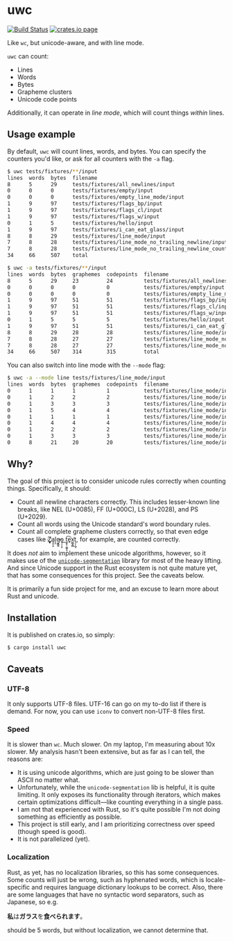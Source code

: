 # uwc

[![Build Status](https://travis-ci.org/dead10ck/uwc.svg?branch=develop)](https://travis-ci.org/dead10ck/uwc)
[![crates.io page](https://img.shields.io/crates/v/uwc.svg)](https://crates.io/crates/uwc)

Like `wc`, but unicode-aware, and with line mode.

`uwc` can count:

* Lines
* Words
* Bytes
* Grapheme clusters
* Unicode code points

Additionally, it can operate in *line mode*, which will count things *within* lines.

## Usage example

By default, `uwc` will count lines, words, and bytes. You can specify the counters
you'd like, or ask for all counters with the `-a` flag.

```sh
$ uwc tests/fixtures/**/input
lines  words  bytes  filename
8      5      29     tests/fixtures/all_newlines/input
0      0      0      tests/fixtures/empty/input
0      0      0      tests/fixtures/empty_line_mode/input
1      9      97     tests/fixtures/flags_bp/input
1      9      97     tests/fixtures/flags_cl/input
1      9      97     tests/fixtures/flags_w/input
0      1      5      tests/fixtures/hello/input
1      9      97     tests/fixtures/i_can_eat_glass/input
8      8      29     tests/fixtures/line_mode/input
7      8      28     tests/fixtures/line_mode_no_trailing_newline/input
7      8      28     tests/fixtures/line_mode_no_trailing_newline_count_newlines/input
34     66     507    total

$ uwc -a tests/fixtures/**/input
lines  words  bytes  graphemes  codepoints  filename
8      5      29     23         24          tests/fixtures/all_newlines/input
0      0      0      0          0           tests/fixtures/empty/input
0      0      0      0          0           tests/fixtures/empty_line_mode/input
1      9      97     51         51          tests/fixtures/flags_bp/input
1      9      97     51         51          tests/fixtures/flags_cl/input
1      9      97     51         51          tests/fixtures/flags_w/input
0      1      5      5          5           tests/fixtures/hello/input
1      9      97     51         51          tests/fixtures/i_can_eat_glass/input
8      8      29     28         28          tests/fixtures/line_mode/input
7      8      28     27         27          tests/fixtures/line_mode_no_trailing_newline/input
7      8      28     27         27          tests/fixtures/line_mode_no_trailing_newline_count_newlines/input
34     66     507    314        315         total
```

You can also switch into line mode with the `--mode` flag:

```sh
$ uwc -a --mode line tests/fixtures/line_mode/input
lines  words  bytes  graphemes  codepoints  filename
0      1      1      1          1           tests/fixtures/line_mode/input:1
0      1      2      2          2           tests/fixtures/line_mode/input:2
0      1      3      3          3           tests/fixtures/line_mode/input:3
0      1      5      4          4           tests/fixtures/line_mode/input:4
0      1      1      1          1           tests/fixtures/line_mode/input:5
0      1      4      4          4           tests/fixtures/line_mode/input:6
0      1      2      2          2           tests/fixtures/line_mode/input:7
0      1      3      3          3           tests/fixtures/line_mode/input:8
0      8      21     20         20          tests/fixtures/line_mode/input:total
```

## Why?

The goal of this project is to consider unicode rules correctly when counting
things. Specifically, it should:

* Count all newline characters correctly. This includes lesser-known line breaks,
  like NEL (U+0085), FF (U+000C), LS (U+2028), and PS (U+2029).
* Count all words using the Unicode standard's word boundary rules.
* Count all complete grapheme clusters correctly, so that even edge cases like
   Z҉͈͓͈͎a̘͈̠̭l̨̯g̶̬͇̭o̝̹̗͎̙ ͟t͖̙̟̹͇̥̝͡e̥͘x͚̺̭̻͘t͉͔̩̲̘, for example, are counted correctly.

It does *not* aim to implement these unicode algorithms, however, so it makes use of
the [`unicode-segmentation`](https://crates.io/crates/unicode-segmentation) library
for most of the heavy lifting. And since Unicode support in the Rust ecosystem is
not quite mature yet, that has some consequences for this project. See the
caveats below.

It is primarily a fun side project for me, and an excuse to learn more about Rust
and unicode.

## Installation

It is published on crates.io, so simply:

```sh
$ cargo install uwc
```

## Caveats

### UTF-8

It only supports UTF-8 files. UTF-16 can go on my to-do list if there is demand.
For now, you can use `iconv` to convert non-UTF-8 files first.

### Speed

It is slower than `wc`. Much slower. On my laptop, I'm measuring about 10x slower.
My analysis hasn't been extensive, but as far as I can tell, the reasons are:

* It is using unicode algorithms, which are just going to be slower than
  ASCII no matter what.
* Unfortunately, while the `unicode-segmentation` lib is helpful, it is quite
  limiting. It only exposes its functionality through iterators, which makes
  certain optimizations difficult—like counting everything in a single pass.
* I am not that experienced with Rust, so it's quite possible I'm not doing
  something as efficiently as possible.
* This project is still early, and I am prioritizing correctness over speed
  (though speed is good).
* It is not parallelized (yet).

### Localization

Rust, as yet, has no localization libraries, so this has some consequences. Some
counts will just be wrong, such as hyphenated words, which is locale-specific
and requires language dictionary lookups to be correct. Also, there are some
languages that have no syntactic word separators, such as Japanese, so e.g.

**私**は**ガラス**を**食べられます**。

should be 5 words, but without localization, we cannot determine that.
